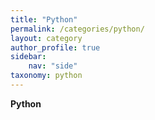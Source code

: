 ```yaml
---
title: "Python"
permalink: /categories/python/
layout: category
author_profile: true
sidebar:
    nav: "side"
taxonomy: python
---
```


**Python**